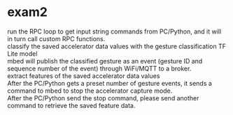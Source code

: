 # exam2
run the RPC loop to get input string commands from PC/Python, and it will in turn call custom RPC functions.\
classify the saved accelerator data values with the gesture classification TF Lite model\
mbed will publish the classified gesture as an event (gesture ID and sequence number of the event) through WiFi/MQTT to a broker.\
extract features of the saved accelerator data values\
After the PC/Python gets a preset number of gesture events, it sends a command to mbed to stop the accelerator capture mode.\
After the PC/Python send the stop command, please send another command to retrieve the saved feature data.
